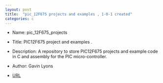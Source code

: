 ```yaml
---
layout: post
title:  "pic_12F675 projects and examples , 1-0-1 created"
categories: c
---
```



* Name: pic_12F675_projects
* Title: PIC12F675 project and examples .
* Description: A repository to store PIC12F675 projects and example code in 
C and assembly for the PIC micro-controller.
* Author: Gavin Lyons


* [URL](https://github.com/gavinlyonsrepo/pic_12F675_projects) 


